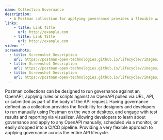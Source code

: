 ```yaml
---
name: Collection Governance
description: 
  - A Postman collection for applying governance provides a flexible way to apply rules, schema, or script based governance, allowing governance to be defined as modular collections which can be manually run by developers, scheduled using a monitor, or easily dropped into a CI/CD pipeline.
links:
    - title: Link Title
      url: http://example.com      
    - title: Link Title
      url: http://example.com                   
video: ''
screenshots:
  - title: Screenshot Description
    url: https://postman-open-technologies.github.io/lifecycle//images/postman-screenshot.png          
  - title: Screenshot Description
    url: https://postman-open-technologies.github.io/lifecycle//images/postman-screenshot.png  
  - title: Screenshot Description
    url: https://postman-open-technologies.github.io/lifecycle//images/postman-screenshot.png    
...
```

Postman collections can be designed to run governance against an OpenAPI, applying rules or scripts against an OpenAPI pulled via URL, API, or submitted as part of the body of the API request. Having governance defined as a collection provides the flexibility for designers and developers to run manually using Postman on the web or desktop, and engage with test results and reporting via visualizer. Allowing developers to learn about governance and apply to any OpenAPI manually, scheduled via a monitor, or easily dropped into a CI/CD pipeline. Providing a very flexible approach to applying governance across the entire API lifecycle.